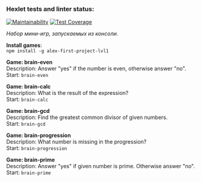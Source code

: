 ### Hexlet tests and linter status:

[![Maintainability](https://api.codeclimate.com/v1/badges/a99a88d28ad37a79dbf6/maintainability)](https://codeclimate.com/github/codeclimate/codeclimate/maintainability)
[![Test Coverage](https://api.codeclimate.com/v1/badges/a99a88d28ad37a79dbf6/test_coverage)](https://codeclimate.com/github/codeclimate/codeclimate/test_coverage)

 _Набор мини-игр, запускаемых из консоли._  

 **Install games**:  
 `npm install -g alex-first-project-lvl1`  
  
**Game: brain-even**  
Description: Answer "yes" if the number is even, otherwise answer "no".  
Start: `brain-even`  
  
**Game: brain-calc**  
Description: What is the result of the expression?  
Start: `brain-calc`  
  
**Game: brain-gcd**  
Description: Find the greatest common divisor of given numbers.  
Start: `brain-gcd`  
  
**Game: brain-progression**  
Description: What number is missing in the progression?  
Start: `brain-progression`  
  
**Game: brain-prime**  
Description: Answer "yes" if given number is prime. Otherwise answer "no".  
Start: `brain-prime`  
  
